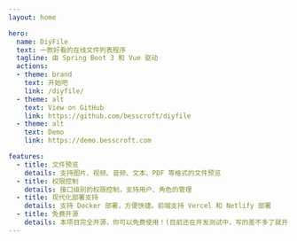 ```yaml
---
layout: home

hero:
  name: DiyFile
  text: 一款好看的在线文件列表程序
  tagline: 由 Spring Boot 3 和 Vue 驱动
  actions:
  - theme: brand
    text: 开始吧
    link: /diyfile/
  - theme: alt
    text: View on GitHub
    link: https://github.com/besscroft/diyfile
  - theme: alt
    text: Demo
    link: https://demo.besscroft.com

features:
  - title: 文件预览
    details: 支持图片、视频、音频、文本、PDF 等格式的文件预览
  - title: 权限控制
    details: 接口级别的权限控制，支持用户、角色的管理
  - title: 现代化部署支持
    details: 支持 Docker 部署，方便快捷。前端支持 Vercel 和 Netlify 部署
  - title: 免费开源
    details: 本项目完全开源，你可以免费使用！(目前还在开发测试中，写的差不多了就开源！)
---
```

<script setup>
import { VPTeamMembers } from 'vitepress/theme';

const members = [
  {
    avatar: 'https://besscroft.com/uploads/avatar.jpeg',
    name: 'Bess Croft',
    title: 'Developer',
    links: [
      { icon: 'github', link: 'https://github.com/besscroft' },
    ]
  },
]
</script>
<br />
<VPTeamMembers size="small" :members="members" />
